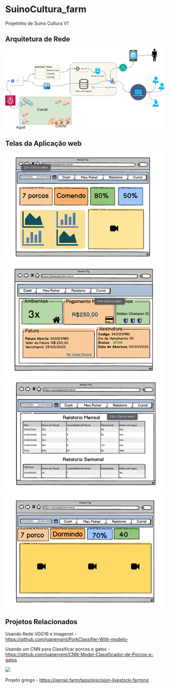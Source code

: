 # SuinoCultura_farm
Projetinho de Suino Cultura V1 

## Arquitetura de Rede 

![](SuinoCultura-papai.png)


## Telas da Aplicação web
![](1.png)
![](2.png)
![](3.png)
![](4.png)

## Projetos Relacionados 

Usando Rede VGG16 e Imagenet - https://github.com/juanengml/PorkClassifier-With-models-

Usando um CNN para Classificar porcos e gatos - https://github.com/juanengml/CNN-Model-Classificador-de-Porcos-e-gatos

![](https://isense.farm/sites/default/files/3Dcam2.gif)

Projeto gringo - https://isense.farm/tags/precision-livestock-farming

